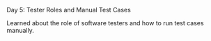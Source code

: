 Day 5: Tester Roles and Manual Test Cases

Learned about the role of software testers and how to run test cases manually.

